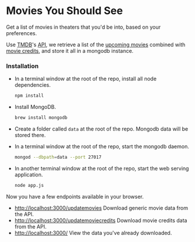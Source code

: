 Movies You Should See
=====================

Get a list of movies in theaters that you'd be into, based on your preferences.

Use [TMDB](https://www.themoviedb.org/)'s [API](https://www.themoviedb.org/documentation/api),
we retrieve a list of the [upcoming movies](http://docs.themoviedb.apiary.io/reference/movies/movieupcoming/get)
combined with [movie credits](http://docs.themoviedb.apiary.io/reference/movies/movieidcredits/get),
and store it all in a mongodb instance.

### Installation

* In a terminal window at the root of the repo, install all node dependencies.

	```bash
	npm install
	```
* Install MongoDB.

	```bash
	brew install mongodb
	```
* Create a folder called `data` at the root of the repo. Mongodb data will be stored there.
* In a terminal window at the root of the repo, start the mongodb daemon.

	```bash
	mongod --dbpath=data --port 27017
	```
* In another terminal window at the root of the repo, start the web serving application.

	```bash
	node app.js
	```

Now you have a few endpoints available in your browser.

* [http://localhost:3000/updatemovies](http://localhost:3000/updatemovies) Download generic movie data from the API.
* [http://localhost:3000/updatemoviecredits](http://localhost:3000/updatemovies) Download movie credits data from the API.
* [http://localhost:3000/](http://localhost:3000/) View the data you've already downloaded.